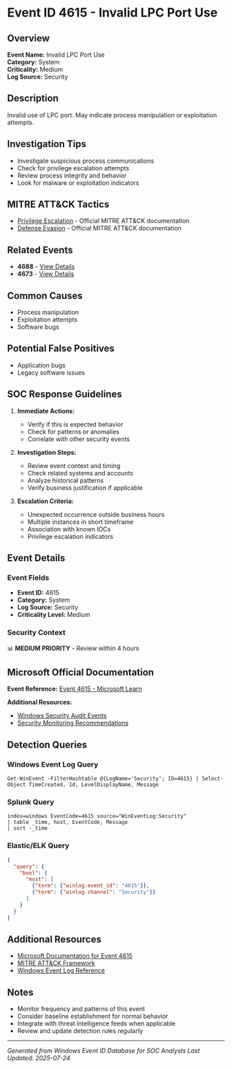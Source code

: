 # Event ID 4615 - Invalid LPC Port Use

## Overview
**Event Name:** Invalid LPC Port Use  
**Category:** System  
**Criticality:** Medium  
**Log Source:** Security  

## Description
Invalid use of LPC port. May indicate process manipulation or exploitation attempts.

## Investigation Tips
- Investigate suspicious process communications
- Check for privilege escalation attempts
- Review process integrity and behavior
- Look for malware or exploitation indicators

## MITRE ATT&CK Tactics
- [Privilege Escalation](https://attack.mitre.org/tactics/TA0004/) - Official MITRE ATT&CK documentation
- [Defense Evasion](https://attack.mitre.org/tactics/TA0005/) - Official MITRE ATT&CK documentation

## Related Events
- **4688** - [View Details](4688.md)
- **4673** - [View Details](4673.md)

## Common Causes
- Process manipulation
- Exploitation attempts
- Software bugs

## Potential False Positives
- Application bugs
- Legacy software issues

## SOC Response Guidelines
1. **Immediate Actions:**
   - Verify if this is expected behavior
   - Check for patterns or anomalies
   - Correlate with other security events

2. **Investigation Steps:**
   - Review event context and timing
   - Check related systems and accounts
   - Analyze historical patterns
   - Verify business justification if applicable

3. **Escalation Criteria:**
   - Unexpected occurrence outside business hours
   - Multiple instances in short timeframe
   - Association with known IOCs
   - Privilege escalation indicators

## Event Details

### Event Fields
- **Event ID:** 4615
- **Category:** System
- **Log Source:** Security
- **Criticality Level:** Medium

### Security Context
📊 **MEDIUM PRIORITY** - Review within 4 hours

## Microsoft Official Documentation
**Event Reference:** [Event 4615 - Microsoft Learn](https://learn.microsoft.com/en-us/previous-versions/windows/it-pro/windows-10/security/threat-protection/auditing/event-4615)

**Additional Resources:**
- [Windows Security Audit Events](https://learn.microsoft.com/en-us/windows/security/threat-protection/auditing/audit-events)
- [Security Monitoring Recommendations](https://learn.microsoft.com/en-us/windows-server/identity/ad-ds/plan/appendix-l--events-to-monitor)

## Detection Queries

### Windows Event Log Query
```
Get-WinEvent -FilterHashtable @{LogName='Security'; ID=4615} | Select-Object TimeCreated, Id, LevelDisplayName, Message
```

### Splunk Query
```spl
index=windows EventCode=4615 source="WinEventLog:Security"
| table _time, host, EventCode, Message
| sort -_time
```

### Elastic/ELK Query
```json
{
  "query": {
    "bool": {
      "must": [
        {"term": {"winlog.event_id": "4615"}},
        {"term": {"winlog.channel": "Security"}}
      ]
    }
  }
}
```

## Additional Resources
- [Microsoft Documentation for Event 4615](https://docs.microsoft.com/en-us/windows/security/threat-protection/auditing/event-4615)
- [MITRE ATT&CK Framework](https://attack.mitre.org/)
- [Windows Event Log Reference](https://docs.microsoft.com/en-us/windows/win32/eventlog/event-logging)

## Notes
- Monitor frequency and patterns of this event
- Consider baseline establishment for normal behavior
- Integrate with threat intelligence feeds when applicable
- Review and update detection rules regularly

---
*Generated from Windows Event ID Database for SOC Analysts*
*Last Updated: 2025-07-24*